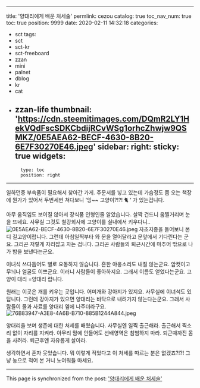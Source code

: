 
---
title: '양대리에게 배운 처세술'
permlink: cezou
catalog: true
toc_nav_num: true
toc: true
position: 9999
date: 2020-02-11 14:32:18
categories:
- sct
tags:
- sct
- sct-kr
- sct-freeboard
- zzan
- mini
- palnet
- dblog
- kr
- cat
- zzan-life
thumbnail: 'https://cdn.steemitimages.com/DQmR2LY1HekVQdFscSDKCbdijRCvWSg1orhcZhwjw9QSMKZ/0E5AEA62-BECF-4630-8B20-6E7F30270E46.jpeg'
sidebar:
    right:
        sticky: true
widgets:
    -
        type: toc
        position: right
---


일하던중 부속품이 필요해서 찾아간 가게. 
주문서를 넣고 있는데 가슴정도 쯤 오는 책장에 뭔가가 있어서 두번세번 쳐다보니 ‘잉~~ 고양이?!?! 🐈 ‘ 가 있는겁니다. 

아무 움직임도 보이질 않아서 장식품 인형인줄 알았습니다. 살짝 건드니 움찔거리며 눈을 뜨네요.  사무실 그것도 철강회사에  고양이를 실내에서 키우다니..
![0E5AEA62-BECF-4630-8B20-6E7F30270E46.jpeg](https://cdn.steemitimages.com/DQmR2LY1HekVQdFscSDKCbdijRCvWSg1orhcZhwjw9QSMKZ/0E5AEA62-BECF-4630-8B20-6E7F30270E46.jpeg)
자초지종을 들어보니 본디 길고양이랍니다. 그런데 아침일찍부타 와 문을 열어달라고 문앞에서 기다린다는 군요. 그리곤 저렇게 자리잡고 자는 겁니다.  그리곤 사람들의 퇴근시간에 마추어 밖으로 나가 밤을 보낸다는군요. 

이녀석 쓰다듬어도 별로 요동하지 않습니다. 흔한 야옹소리도 내질 않는군요. 암컷이고 무늬나 얼굴도 이쁘군요.  이러니 사람들이 좋아하지요. 그래서 이름도 얻었다는군요. 고양이 대리 =양대리 랍니다. 

원래는 이곳은 개를 키우는 곳입니다. 어미개와 강아지가 있지요. 사무실에 이녀석도 있답니다. 그런데 강아지가 있으면 양대리는 바닥으로 내려가지 않는다는군요.  그래서  사람들이 물과 사료를 양대리 옆에 나주더라구요. 
![76B83947-A3E8-4A6B-B710-885B1244A844.jpeg](https://cdn.steemitimages.com/DQmXz1L4CFBau36VDL9Wh4Cb75MW8CadUwxivSvXD7diYYB/76B83947-A3E8-4A6B-B710-885B1244A844.jpeg)

양대리을 보며 생존에 대한 처세를 배웠습니다. 
사무실엔 일찍 출근해라. 
출근해서 찍소리 없이 자리를 지켜라. 
아무리 맘에 안들어도 선배영역은 침범하지 마라. 
퇴근때까진 몸을 사려라. 
퇴근후엔 자유롭게 살아라. 

생각하면서 혼자 웃었습니다. 뭐 이렇게 적었다고 이 처세를 따르는 분은 없겠죠?!?! 
그냥 농으로 적어 본 거니 노여워들 마세요.

- - -

This page is synchronized from the post: ['양대리에게 배운 처세술'](https://steemit.com/@kingbit/cezou)
